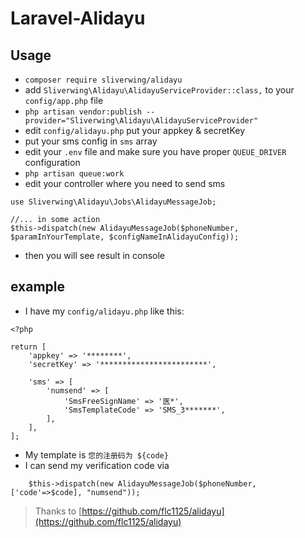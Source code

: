# Laravel-Alidayu

## Usage

* `composer require sliverwing/alidayu`
* add `Sliverwing\Alidayu\AlidayuServiceProvider::class,` to your `config/app.php` file
* `php artisan vendor:publish --provider="Sliverwing\Alidayu\AlidayuServiceProvider"`
* edit `config/alidayu.php` put your appkey & secretKey
* put your sms config in `sms` array
* edit your `.env` file and make sure you have proper `QUEUE_DRIVER` configuration
* `php artisan queue:work`
* edit your controller where you need to send sms

```
use Sliverwing\Alidayu\Jobs\AlidayuMessageJob;

//... in some action
$this->dispatch(new AlidayuMessageJob($phoneNumber, $paramInYourTemplate, $configNameInAlidayuConfig));

```

* then you will see result in console
## example
* I have my `config/alidayu.php` like this:
```
<?php

return [
    'appkey' => '********',
    'secretKey' => '************************',

    'sms' => [
        'numsend' => [
            'SmsFreeSignName' => '医*',
            'SmsTemplateCode' => 'SMS_3*******',
        ],
    ],
];
```
* My template is `您的注册码为 ${code}`
* I can send my verification code via 
```
    $this->dispatch(new AlidayuMessageJob($phoneNumber, ['code'=>$code], "numsend"));
```

> Thanks to [https://github.com/flc1125/alidayu](https://github.com/flc1125/alidayu)
